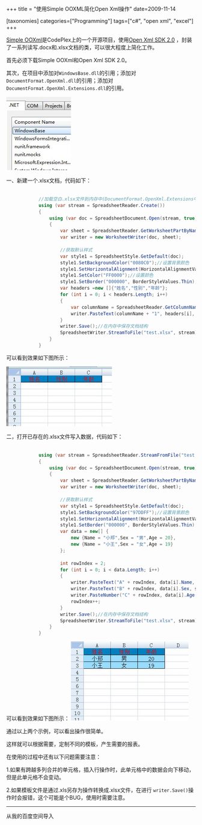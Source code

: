 +++
title = "使用Simple OOXML简化Open Xml操作"
date=2009-11-14

[taxonomies]
categories=["Programming"]
tags=["c#", "open xml", "excel"]
+++

[Simple OOXml](http://simpleooxml.codeplex.com/)是CodePlex上的一个开源项目，使用[Open Xml SDK 2.0](http://www.microsoft.com/downloads/details.aspx?FamilyId=C6E744E5-36E9-45F5-8D8C-331DF206E0D0) ，封装了一系列读写.docx和.xlsx文档的类，可以很大程度上简化工作。

首先必须下载Simple OOXml和Open Xml SDK 2.0。

其次，在项目中添加对`WindowsBase.dll`的引用；添加对`DocumentFormat.OpenXml.dll`的引用；添加对`DocumentFormat.OpenXml.Extensions.dll`的引用。

![f77e550f495d00046159f362.jpg](./f77e550f495d00046159f362.jpg)

一、新建一个.xlsx文档，代码如下：
```c#

            //加载空白.xlsx文件到内存中(DocumentFormat.OpenXml.Extensions中的内嵌资源)
            using (var stream = SpreadsheetReader.Create())
            {
                using (var doc = SpreadsheetDocument.Open(stream, true))
                {
                    var sheet = SpreadsheetReader.GetWorksheetPartByName(doc, "Sheet1");
                    var writer = new WorksheetWriter(doc, sheet);

                    //获取默认样式
                    var style1 = SpreadsheetStyle.GetDefault(doc);
                    style1.SetBackgroundColor("0080C0");//设置背景颜色
                    style1.SetHorizontalAlignment(HorizontalAlignmentValues.Center);//设置水平居中对齐
                    style1.SetColor("FF0000");//设置颜色
                    style1.SetBorder("000000", BorderStyleValues.Thin);//设置边框
                    var headers =new []{"姓名","性别","年龄"};
                    for (int i = 0; i < headers.Length; i++)
                    {
                        var columnName = SpreadsheetReader.GetColumnName("A", i);//获取列名
                        writer.PasteText(columnName + "1", headers[i], style1);//写入到单元格
                    }
                    writer.Save();//在内存中保存文档结构
                    SpreadsheetWriter.StreamToFile("test.xlsx", stream);//保存到文件中
                }
            }
```
可以看到效果如下图所示：

![6b2a327a95c692c32e73b3b0.jpg](./6b2a327a95c692c32e73b3b0.jpg)

二，打开已存在的.xlsx文件写入数据，代码如下：
```c#

            using (var stream = SpreadsheetReader.StreamFromFile("test.xlsx"))
            {
                using (var doc = SpreadsheetDocument.Open(stream, true))
                {
                    var sheet = SpreadsheetReader.GetWorksheetPartByName(doc, "Sheet1");
                    var writer = new WorksheetWriter(doc, sheet);

                    //获取默认样式
                    var style1 = SpreadsheetStyle.GetDefault(doc);
                    style1.SetBackgroundColor("97DDFF");//设置背景颜色
                    style1.SetHorizontalAlignment(HorizontalAlignmentValues.Center);//设置水平居中对齐
                    style1.SetBorder("000000", BorderStyleValues.Thin);//设置边框
                    var data = new[] {
                        new {Name = "小郑",Sex = "男",Age = 20},
                        new {Name = "小王",Sex = "女",Age = 19}
                    };

                    int rowIndex = 2;
                    for (int i = 0; i < data.Length; i++)
                    {
                        writer.PasteText("A" + rowIndex, data[i].Name, style1);//写入姓名
                        writer.PasteText("B" + rowIndex, data[i].Sex, style1);//写入性别
                        writer.PasteNumber("C" + rowIndex, data[i].Age.ToString(), style1);//写入年龄
                        rowIndex++;
                    }
                    writer.Save();//在内存中保存文档结构
                    SpreadsheetWriter.StreamToFile("test.xlsx", stream);//保存到文件中
                }
            }
```

可以看到效果如下图所示：
![385081352c403f3f90ef399b.jpg](./385081352c403f3f90ef399b.jpg)


通过以上两个示例，可以看出操作很简单。

这样就可以根据需要，定制不同的模板，产生需要的报表。

在使用的过程中还有以下问题需要注意：

1.如果有跨越多列合并的单元格，插入行操作时，此单元格中的数据会向下移动，但是此单元格不会变动。

2.如果模板文件是通过.xls另存为操作转换成.xlsx文件，在进行 `writer.Save()`操作时会报错，这个可能是个BUG，使用时需要注意。

---
从我的百度空间导入